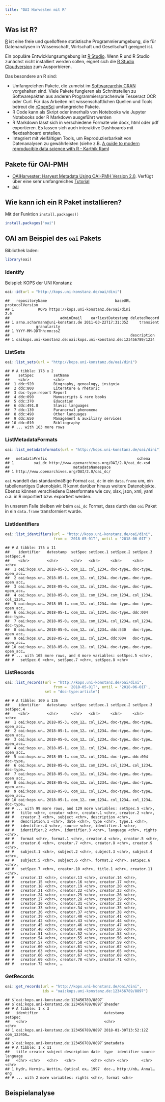```yaml
---
title: "OAI Harvesten mit R"
---
```




## Was ist R?

[R](https://cran.r-project.org/) ist eine freie und quelloffene statistische Programmierumgebung, die für Datenanalysen in Wissenschaft, Wirtschaft und Gesellschaft geeignet ist.

Ein populäre Entwicklungsumgebung ist [R Studio](https://www.rstudio.com/). Wenn R und R Studio zunächst nicht installiert werden sollen, eignet sich die [R Studio Cloudversion](https://rstudio.cloud/) zum Ausporbieren.

Das besondere an R sind:

- Umfangreichen Pakete, die zumeist im [Softwarearchiv CRAN](https://cran.r-project.org/web/packages/available_packages_by_name.html) vorgehalten sind. Viele Pakete fungieren als Schnittstellen zu Softwarepakten aus anderen Programmiersprachenwie Tesseract OCR oder Curl. Für das Arbeiten mit wissenschaftlichen Quellen und Tools betreut die [rOpenSci](https://ropensci.org/) umfangreiche Pakete.
- R Code kann als Skript oder innerhalb von Notebooks wie Jupyter Notebooks oder R Markdown ausgeführt werden
- R Markdown lässt sich in verschiedene Formate wie docx, html oder pdf exportieren. Es lassen sich auch interaktive Dashboards mit flexdashboard erstellen.
- Integriert mit vielfältigen Tools, um Reproduzierbarkeit von Datenanalysen zu gewährleisten (siehe z.B. [A guide to modern reproducible data science with R - Karthik Ram](https://resources.rstudio.com/rstudio-conf-2019/a-guide-to-modern-reproducible-data-science-with-r))

## Pakete für OAI-PMH

- [OAIHarvester: Harvest Metadata Using OAI-PMH Version 2.0](https://cran.r-project.org/web/packages/OAIHarvester/index.html). Verfügt über eine sehr umfangreiches  [Tutorial](https://cran.r-project.org/web/packages/OAIHarvester/vignettes/oaih.pdf)
- [oai](https://cran.r-project.org/web/packages/oai/index.html) 

## Wie kann ich ein R Paket installieren?

Mit der Funktion `install.packages()`

```r
install.packages("oai")
```

## OAI am Beispiel des `oai` Pakets

Bibliothek laden:


```r
library(oai)
```

### Identify

Beispiel: KOPS der UNI Konstanz


```r
oai::id(url = "http://kops.uni-konstanz.de/oai/dini")
```

```
##   repositoryName                               baseURL protocolVersion
## 1           KOPS https://kops.uni-konstanz.de/oai/dini             2.0
##                       adminEmail    earliestDatestamp deletedRecord
## 1 arno.scharmann@uni-konstanz.de 2011-03-22T17:31:35Z     transient
##            granularity
## 1 YYYY-MM-DDThh:mm:ssZ
##                                                       description
## 1 oaikops.uni-konstanz.de:oai:kops.uni-konstanz.de:123456789/1234
```

### ListSets


```r
oai::list_sets(url = "http://kops.uni-konstanz.de/oai/dini")
```

```
## # A tibble: 173 x 2
##    setSpec         setName                        
##    <chr>           <chr>                          
##  1 ddc:920         Biography, genealogy, insignia 
##  2 ddc:800         Literature & rhetoric          
##  3 doc-type:report Report                         
##  4 ddc:090         Manuscripts & rare books       
##  5 ddc:370         Education                      
##  6 ddc:491.8       Slavic languages               
##  7 ddc:130         Paranormal phenomena           
##  8 ddc:490         Other languages                
##  9 ddc:650         Management & auxiliary services
## 10 ddc:010         Bibliography                   
## # ... with 163 more rows
```

### ListMetadataFormats


```r
oai::list_metadataformats(url = "http://kops.uni-konstanz.de/oai/dini")
```

```
##   metadataPrefix                                         schema
## 1         oai_dc http://www.openarchives.org/OAI/2.0/oai_dc.xsd
##                             metadataNamespace
## 1 http://www.openarchives.org/OAI/2.0/oai_dc/
```

`oai` wandelt das standardmäßige Format `oai_dc` in ein `data.frame` um, ein tabellenartiges Datenobjekt. R kennt darüber hinaus weitere Datenobjekte. Ebenso können verschiedene Datenformate wie csv, xlsx, json, xml, yaml o.ä. in R importiert bzw. exportiert werden. 

In unserem Falle bleiben wir beim `oai_dc` Format, dass durch das `oai` Paket in ein `data.frame` transformiert wurde.

### ListIdentifiers


```r
oai::list_identifiers(url = "http://kops.uni-konstanz.de/oai/dini",
                      from = '2018-05-01T', until = '2018-06-01T')
```

```
## # A tibble: 175 x 11
##    identifier   datestamp  setSpec setSpec.1 setSpec.2 setSpec.3 setSpec.4
##    <chr>        <chr>      <chr>   <chr>     <chr>     <chr>     <chr>    
##  1 oai:kops.un… 2018-05-3… com_12… col_1234… doc-type… doc-type… open_acc…
##  2 oai:kops.un… 2018-05-1… com_12… col_1234… doc-type… doc-type… open_acc…
##  3 oai:kops.un… 2018-05-0… com_12… col_1234… doc-type… doc-type… open_acc…
##  4 oai:kops.un… 2018-05-0… com_12… com_1234… com_1234… col_1234… col_1234…
##  5 oai:kops.un… 2018-05-1… com_12… col_1234… doc-type… doc-type… open_acc…
##  6 oai:kops.un… 2018-05-1… com_12… col_1234… doc-type… ddc:004   doc-type…
##  7 oai:kops.un… 2018-05-0… com_12… com_1234… col_1234… col_1234… doc-type…
##  8 oai:kops.un… 2018-05-0… com_12… col_1234… ddc:530   doc-type… open_acc…
##  9 oai:kops.un… 2018-05-2… com_12… col_1234… ddc:004   doc-type… open_acc…
## 10 oai:kops.un… 2018-05-0… com_12… col_1234… doc-type… doc-type… open_acc…
## # ... with 165 more rows, and 4 more variables: setSpec.5 <chr>,
## #   setSpec.6 <chr>, setSpec.7 <chr>, setSpec.8 <chr>
```

### ListRecords


```r
oai::list_records(url = "http://kops.uni-konstanz.de/oai/dini",
                      from = '2018-05-01T', until = '2018-06-01T',
                  set = "doc-type:article")
```

```
## # A tibble: 109 x 136
##    identifier   datestamp  setSpec setSpec.1 setSpec.2 setSpec.3 setSpec.4
##    <chr>        <chr>      <chr>   <chr>     <chr>     <chr>     <chr>    
##  1 oai:kops.un… 2018-05-3… com_12… col_1234… doc-type… doc-type… open_acc…
##  2 oai:kops.un… 2018-05-1… com_12… col_1234… doc-type… doc-type… open_acc…
##  3 oai:kops.un… 2018-05-0… com_12… col_1234… doc-type… doc-type… open_acc…
##  4 oai:kops.un… 2018-05-1… com_12… col_1234… doc-type… doc-type… open_acc…
##  5 oai:kops.un… 2018-05-1… com_12… col_1234… doc-type… ddc:004   doc-type…
##  6 oai:kops.un… 2018-05-0… com_12… com_1234… col_1234… col_1234… doc-type…
##  7 oai:kops.un… 2018-05-0… com_12… col_1234… doc-type… doc-type… open_acc…
##  8 oai:kops.un… 2018-05-0… com_12… col_1234… doc-type… doc-type… open_acc…
##  9 oai:kops.un… 2018-05-0… com_12… col_1234… doc-type… doc-type… open_acc…
## 10 oai:kops.un… 2018-05-1… com_12… com_1234… col_1234… col_1234… doc-type…
## # ... with 99 more rows, and 129 more variables: setSpec.5 <chr>,
## #   title <chr>, creator <chr>, creator.1 <chr>, creator.2 <chr>,
## #   creator.3 <chr>, subject <chr>, description <chr>,
## #   description.1 <chr>, date <chr>, type <chr>, type.1 <chr>,
## #   identifier.4 <chr>, source <chr>, identifier.1 <chr>,
## #   identifier.2 <chr>, identifier.3 <chr>, language <chr>, rights <chr>,
## #   format <chr>, format.1 <chr>, creator.4 <chr>, creator.5 <chr>,
## #   creator.6 <chr>, creator.7 <chr>, creator.8 <chr>, creator.9 <chr>,
## #   subject.1 <chr>, subject.2 <chr>, subject.3 <chr>, subject.4 <chr>,
## #   subject.5 <chr>, subject.6 <chr>, format.2 <chr>, setSpec.6 <chr>,
## #   setSpec.7 <chr>, creator.10 <chr>, title.1 <chr>, creator.11 <chr>,
## #   creator.12 <chr>, creator.13 <chr>, creator.14 <chr>,
## #   creator.15 <chr>, creator.16 <chr>, creator.17 <chr>,
## #   creator.18 <chr>, creator.19 <chr>, creator.20 <chr>,
## #   creator.21 <chr>, creator.22 <chr>, creator.23 <chr>,
## #   creator.24 <chr>, creator.25 <chr>, creator.26 <chr>,
## #   creator.27 <chr>, creator.28 <chr>, creator.29 <chr>,
## #   creator.30 <chr>, creator.31 <chr>, creator.32 <chr>,
## #   creator.33 <chr>, creator.34 <chr>, creator.35 <chr>,
## #   creator.36 <chr>, creator.37 <chr>, creator.38 <chr>,
## #   creator.39 <chr>, creator.40 <chr>, creator.41 <chr>,
## #   creator.42 <chr>, creator.43 <chr>, creator.44 <chr>,
## #   creator.45 <chr>, creator.46 <chr>, creator.47 <chr>,
## #   creator.48 <chr>, creator.49 <chr>, creator.50 <chr>,
## #   creator.51 <chr>, creator.52 <chr>, creator.53 <chr>,
## #   creator.54 <chr>, creator.55 <chr>, creator.56 <chr>,
## #   creator.57 <chr>, creator.58 <chr>, creator.59 <chr>,
## #   creator.60 <chr>, creator.61 <chr>, creator.62 <chr>,
## #   creator.63 <chr>, creator.64 <chr>, creator.65 <chr>,
## #   creator.66 <chr>, creator.67 <chr>, creator.68 <chr>,
## #   creator.69 <chr>, creator.70 <chr>, creator.71 <chr>,
## #   creator.72 <chr>, …
```


### GetRecords


```r
oai::get_records(url = "http://kops.uni-konstanz.de/oai/dini",
                 ids = "oai:kops.uni-konstanz.de:123456789/8897")
```

```
## $`oai:kops.uni-konstanz.de:123456789/8897`
## $`oai:kops.uni-konstanz.de:123456789/8897`$header
## # A tibble: 1 x 3
##   identifier                              datestamp            setSpec    
##   <chr>                                   <chr>                <chr>      
## 1 oai:kops.uni-konstanz.de:123456789/8897 2018-01-30T13:52:12Z com_123456…
## 
## $`oai:kops.uni-konstanz.de:123456789/8897`$metadata
## # A tibble: 1 x 11
##   title creator subject description date  type  identifier source language
##   <chr> <chr>   <chr>   <chr>       <chr> <chr> <chr>      <chr>  <chr>   
## 1 Hydr… Hermin… Wettin… Optical ex… 1997  doc-… http://nb… Annal… eng     
## # ... with 2 more variables: rights <chr>, format <chr>
```

## Beispielanalyse

